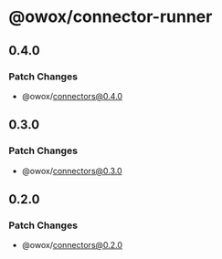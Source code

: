 # @owox/connector-runner

## 0.4.0

### Patch Changes

- @owox/connectors@0.4.0

## 0.3.0

### Patch Changes

- @owox/connectors@0.3.0

## 0.2.0

### Patch Changes

- @owox/connectors@0.2.0
